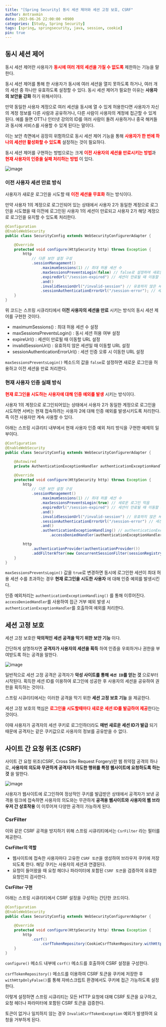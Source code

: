 ```yaml
---
title: "[Spring Security] 동시 세션 제어와 세션 고정 보호, CSRF"
author: Antraxmin
date: 2023-06-26 22:00:00 +0900
categories: [Study, Spring Security]
tags: [spring, springsecurity, java, session, cookie]
pin: true
---
```


## 동시 세션 제어

동시 세션 제어란 사용자가 <span style="color: red">**동시에 여러 개의 세션을 가질 수 없도록**</span> 제한하는 기능을 말한다.

동시 세션 제어를 통해 한 사용자가 동시에 여러 세션을 열지 못하도록 하거나, 여러 개의 세션 중 하나만 유효하도록 설정할 수 있다. 동시 세션 제어가 필요한 이유는 **사용자의 보안을 강화** 하기 위해서이다.

만약 동일한 사용자 계정으로 여러 세션을 동시에 열 수 있게 허용한다면 사용자가 자신의 계정 정보를 다른 사람과 공유하거나, 다른 사람이 사용자의 계정에 접근할 수 있게 된다. 예를 들면 OTT나 인터넷 강의의 ID를 여러 사람이 돌려 사용하거나 중국 해커들과 동시에 서비스를 사용할 수 있게 된다는 말이다.

이는 보안 측면에서 굉장히 위험하므로 동시 세션 제어 기능을 통해 <span style="color: red">**사용자가 한 번에 하나의 세션만 활성화할 수 있도록**</span> 설정하는 것이 필요하다.

동시 세션 제어를 구현하는 방법으로는 크게 <span style="color: red">**이전 사용자의 세션을 만료시키는 방법**</span>과 <span style="color: red">**현재 사용자의 인증을 실패 처리하는 방법**</span> 이 있다.

![image](https://github.com/Antraxmin/Antraxmin-Blog/assets/77287236/1e230bd8-657d-42cc-8865-a3e8b41a0e6a)

### 이전 사용자 세션 만료 방식

사용자가 새로운 로그인을 시도할 때 <span style="color: red">**이전 세션을 무효화**</span> 하는 방식이다.

만약 사용자 1의 계정으로 로그인되어 있는 상태에서 사용자 2가 동일한 계정으로 로그인을 시도했을 때 이전에 로그인된 사용자 1의 세션이 만료되고 사용자 2가 해당 계정으로 로그인을 유지할 수 있도록 처리한다.

```java
@Configuration
@EnableWebSecurity
public class SecurityConfig extends WebSecurityConfigurerAdapter {

    @Override
    protected void configure(HttpSecurity http) throws Exception {
        http
            // 다른 보안 설정 구성
            .sessionManagement()
                .maximumSessions(1) // 최대 허용 세션 수
                .maxSessionsPreventsLogin(false) // false로 설정하여 새로운 로그인 허용
                .expiredUrl("/session-expired") // 세션이 만료될 때 이동할 URL
                .and()
                .invalidSessionUrl("/invalid-session") // 유효하지 않은 세션일 때 이동할 URL
                .sessionAuthenticationErrorUrl("/session-error"); // 세션 인증 오류 시 이동할 URL
    }
}

```

위 코드는 스프링 시큐리티에서 **이전 사용자의 세션을 만료** 시키는 방식의 동시 세션 제어를 구현한 것이다.

- maximumSessions() : 최대 허용 세션 수 설정
- maxSessionsPreventsLogin() : 동시 세션 허용 여부 설정
- expireUrl() : 세션이 만료될 때 이동할 URL 설정
- invalidSessionUrl() : 유효하지 않은 세션일 때 이동할 URL 설정
- sessionAuthenticationErrorUrl() : 세션 인증 오류 시 이동한 URL 설정

`maxSessionsPreventsLogin()` 메소드의 값을 `false`로 설정하면 새로운 로그인을 허용하고 이전 세션을 만료 처리한다.

### 현재 사용자 인증 실패 방식

<span style="color: red">**현재 로그인을 시도하는 사용자에 대해 인증 예외를 발생** </span> 시키는 방식이다.

사용자 1의 계정으로 로그인되어있는 상태에서 사용자 2가 동일한 계정으로 로그인을 시도하면 서버는 현재 접속하려는 사용자 2에 대해 인증 예외를 발생시키도록 처리한다. 즉 이전 사용자만 계속 사용할 수 있다.

아래는 스프링 시큐리티 내부에서 현재 사용자 인증 예외 처리 방식을 구현한 예제의 일부이다.

```java
@Configuration
@EnableWebSecurity
public class SecurityConfig extends WebSecurityConfigurerAdapter {

    @Autowired
    private AuthenticationExceptionHandler authenticationExceptionHandler;

    @Override
    protected void configure(HttpSecurity http) throws Exception {
        http
            // 다른 보안 설정 구성
            .sessionManagement()
                .maximumSessions(1) // 최대 허용 세션 수
                .maxSessionsPreventsLogin(true) // 새로운 로그인 막음
                .expiredUrl("/session-expired") // 세션이 만료될 때 이동할 URL
                .and()
                .invalidSessionUrl("/invalid-session") // 유효하지 않은 세션일 때 이동할 URL
                .sessionAuthenticationErrorUrl("/session-error") // 세션 인증 오류 시 이동할 URL
                .and()
                .authenticationExceptionHandling() // authenticationExceptionHandling 메소드 호출
                    .accessDeniedHandler(authenticationExceptionHandler);

        http
            .authenticationProvider(authenticationProvider())
            .addFilterAfter(new ConcurrentSessionFilter(sessionRegistry(), "/session-expired"), UsernamePasswordAuthenticationFilter.class);
    }
}

```

`maxSessionsPreventsLogin()` 값을 `true`로 변경하면 동시에 로그인한 세션이 최대 허용 세션 수를 초과하는 경우 **현재 로그인을 시도한 사용자** 에 대해 인증 예외를 발생시킨다.

인증 예외처리는 `authenticationExceptionHandling()` 를 통해 이루어진다. `accessDeniedHandler`를 사용하여 접근 거부 예외 발생 시 `authenticationExceptionHandler`를 호출하여 예외를 처리한다.

## 세션 고정 보호

세션 고정 보호란 **악의적인 세션 공격을 막기 위한 보안 기능** 이다.

간단하게 설명하자면 **공격자가 사용자의 세션을 획득** 하여 인증을 우회하거나 권한을 부여받도록 하는 공격을 말한다.

![image](https://github.com/Antraxmin/Antraxmin-Blog/assets/77287236/727e4c2b-5c6e-463b-a34c-ee6a0035ec14)

일반적으로 세션 고정 공격은 공격자가 **악성 사이트를 통해 `세션 ID`를 얻는 것** 으로부터 시작된다. 획득한 세션 ID를 이용하여 로그인에 성공한 후 사용자의 세션을 공유하여 권한을 획득하는 것이다.

스프링 시큐리티에서는 이러한 공격을 막기 위한 **세션 고정 보호 기능** 을 제공한다.

세션 고정 보호의 핵심은 <span style="color: red">**로그인을 시도할때마다 새로운 세션 ID를 발급하여 제공**</span>한다는 것이다.

이때 사용자가 공격자의 세션 쿠키로 로그인하더라도 **매번 새로운 세션 ID가 발급** 되기 때문에 공격자는 같은 쿠키값으로 사용자의 정보를 공유받을 수 없다.

## 사이트 간 요청 위조 (CSRF)

사이트 간 요청 위조(CSRF, Cross Site Request Forgery)란 웹 취약점 공격의 하나로, **사용자의 의도와 무관하게 공격자가 의도한 행위를 특정 웹사이트에 요청하도록 하는 것** 을 말한다.

![image](https://github.com/Antraxmin/Antraxmin-Blog/assets/77287236/3a7b1604-2cd1-40e8-bddf-d992ff55dd7b)

사용자가 웹사이트에 로그인하여 정상적인 쿠키를 발급받은 상태에서 공격자가 보낸 공격용 링크에 접속하면 사용자의 의도와는 무관하게 **공격용 웹사이트와 사용자의 웹 브라우저 간 상호작용** 이 이루어져 다양한 공격이 가능하게 된다.

### CsrFilter

이와 같은 CSRF 공격을 방지하기 위해 스프링 시큐리티에서는 `CsrFilter` 라는 필터를 제공한다.

**CsrFilter의 역할**

- 웹사이트에 접속한 사용자마다 고유한 `CSRF 토큰`을 생성하여 브라우저 쿠키에 저장되도록 한다. 해당 쿠키는 사용자의 세션과 연결된다.
- 요청이 들어왔을 때 요청 헤더나 파라미터에 포함된 `CSRF 토큰`을 검증하여 유효한 요청인지 검사한다.

**CsrFilter 구현**

아래는 스프링 시큐리티에서 CSRF 설정을 구성하는 간단한 코드이다.

```java
@Configuration
@EnableWebSecurity
public class SecurityConfig extends WebSecurityConfigurerAdapter {

    @Override
    protected void configure(HttpSecurity http) throws Exception {
        http
            .csrf()
                .csrfTokenRepository(CookieCsrfTokenRepository.withHttpOnlyFalse()); // CSRF 토큰을 쿠키에 저장
    }
}

```

`configure()` 메소드 내부에 `csrf()` 메소드를 호출하여 CSRF 설정을 구성한다.

`csrfTokenRepository()` 메소드를 이용하여 CSRF 토큰을 쿠키에 저장한 후 `withHttpOnlyFalse()`를 통해 자바스크립트 환경에서도 쿠키에 접근 가능하도록 설정한다.

이렇게 설정하면 스프링 시큐리티는 모든 HTTP 요청에 대해 CSRF 토큰을 요구하고, 요청 헤더나 파라미터에 포함된 CSRF 토큰을 검증한다.

토큰이 없거나 일치하지 않는 경우 `InvalidCsrfTokenException` 예외가 발생하여 요청을 거부하게 된다.
